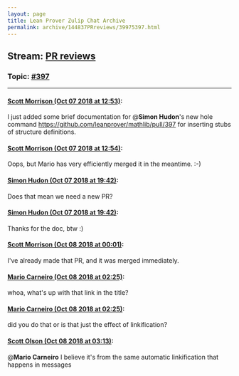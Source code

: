 ```yaml
---
layout: page
title: Lean Prover Zulip Chat Archive 
permalink: archive/144837PRreviews/39975397.html
---
```


## Stream: [PR reviews](index.html)
### Topic: [#397](39975397.html)

---

#### [Scott Morrison (Oct 07 2018 at 12:53)](https://leanprover.zulipchat.com/#narrow/stream/144837-PR%20reviews/topic/%23397/near/135348355):
I just added some brief documentation for @**Simon Hudon**'s new hole command https://github.com/leanprover/mathlib/pull/397 for inserting stubs of structure definitions.

#### [Scott Morrison (Oct 07 2018 at 12:54)](https://leanprover.zulipchat.com/#narrow/stream/144837-PR%20reviews/topic/%23397/near/135348394):
Oops, but Mario has very efficiently merged it in the meantime. :-)

#### [Simon Hudon (Oct 07 2018 at 19:42)](https://leanprover.zulipchat.com/#narrow/stream/144837-PR%20reviews/topic/%23397/near/135360134):
Does that mean we need a new PR?

#### [Simon Hudon (Oct 07 2018 at 19:42)](https://leanprover.zulipchat.com/#narrow/stream/144837-PR%20reviews/topic/%23397/near/135360136):
Thanks for the doc, btw :)

#### [Scott Morrison (Oct 08 2018 at 00:01)](https://leanprover.zulipchat.com/#narrow/stream/144837-PR%20reviews/topic/%23397/near/135367398):
I've already made that PR, and it was merged immediately.

#### [Mario Carneiro (Oct 08 2018 at 02:25)](https://leanprover.zulipchat.com/#narrow/stream/144837-PR%20reviews/topic/%23397/near/135371793):
whoa, what's up with that link in the title?

#### [Mario Carneiro (Oct 08 2018 at 02:25)](https://leanprover.zulipchat.com/#narrow/stream/144837-PR%20reviews/topic/%23397/near/135371796):
did you do that or is that just the effect of linkification?

#### [Scott Olson (Oct 08 2018 at 03:13)](https://leanprover.zulipchat.com/#narrow/stream/144837-PR%20reviews/topic/%23397/near/135373271):
@**Mario Carneiro** I believe it's from the same automatic linkification that happens in messages

